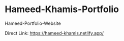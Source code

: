 # Hameed-Khamis-Portfolio
Hameed-Portfolio-Website

Direct Link: https://hameed-khamis.netlify.app/
